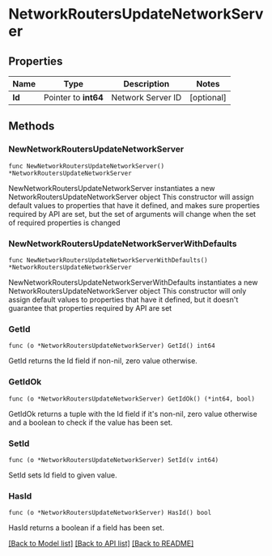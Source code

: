 # NetworkRoutersUpdateNetworkServer

## Properties

Name | Type | Description | Notes
------------ | ------------- | ------------- | -------------
**Id** | Pointer to **int64** | Network Server ID | [optional] 

## Methods

### NewNetworkRoutersUpdateNetworkServer

`func NewNetworkRoutersUpdateNetworkServer() *NetworkRoutersUpdateNetworkServer`

NewNetworkRoutersUpdateNetworkServer instantiates a new NetworkRoutersUpdateNetworkServer object
This constructor will assign default values to properties that have it defined,
and makes sure properties required by API are set, but the set of arguments
will change when the set of required properties is changed

### NewNetworkRoutersUpdateNetworkServerWithDefaults

`func NewNetworkRoutersUpdateNetworkServerWithDefaults() *NetworkRoutersUpdateNetworkServer`

NewNetworkRoutersUpdateNetworkServerWithDefaults instantiates a new NetworkRoutersUpdateNetworkServer object
This constructor will only assign default values to properties that have it defined,
but it doesn't guarantee that properties required by API are set

### GetId

`func (o *NetworkRoutersUpdateNetworkServer) GetId() int64`

GetId returns the Id field if non-nil, zero value otherwise.

### GetIdOk

`func (o *NetworkRoutersUpdateNetworkServer) GetIdOk() (*int64, bool)`

GetIdOk returns a tuple with the Id field if it's non-nil, zero value otherwise
and a boolean to check if the value has been set.

### SetId

`func (o *NetworkRoutersUpdateNetworkServer) SetId(v int64)`

SetId sets Id field to given value.

### HasId

`func (o *NetworkRoutersUpdateNetworkServer) HasId() bool`

HasId returns a boolean if a field has been set.


[[Back to Model list]](../README.md#documentation-for-models) [[Back to API list]](../README.md#documentation-for-api-endpoints) [[Back to README]](../README.md)


